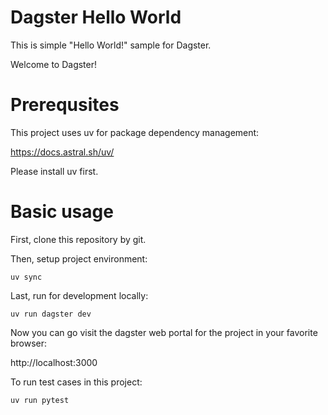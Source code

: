 # Dagster Hello World

This is simple "Hello World!" sample for Dagster.

Welcome to Dagster!

# Prerequsites

This project uses uv for package dependency management:

  https://docs.astral.sh/uv/

Please install uv first.

# Basic usage

First, clone this repository by git.

Then, setup project environment:

```
uv sync
```

Last, run for development locally:

```
uv run dagster dev
```

Now you can go visit the dagster web portal for the project in your favorite browser:

  http://localhost:3000

To run test cases in this project:

```
uv run pytest
```
